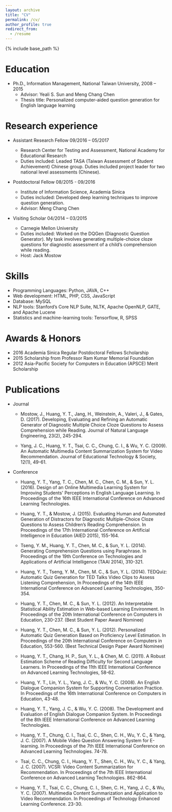 ```yaml
---
layout: archive
title: "CV"
permalink: /cv/
author_profile: true
redirect_from:
  - /resume
---
```


{% include base_path %}

Education
======
* Ph.D., Information Management, National Taiwan University, 2008 – 2015
  * Advisor: Yeali S. Sun and Meng Chang Chen
  * Thesis title: Personalized computer-aided question generation for English language learning

Research experience
======
* Assistant Research Fellow 09/2016 – 05/2017
  * Research Center for Testing and Assessment, National Academy for Educational Research
  * Duties included: Leaded TASA (Taiwan Assessment of Student Achievement) Chinese group. Duties included project leader for two national level assessments (Chinese). 

* Postdoctoral Fellow 08/2015 - 09/2016
  * Institute of Information Science, Academia Sinica
  * Duties included: Developed deep learning techniques to improve question generation. 
  * Advisor: Meng Chang Chen
 
* Visiting Scholar 04/2014 – 03/2015
  * Carnegie Mellon University
  * Duties included: Worked on the DQGen (Diagnostic Question Generator). My task involves generating multiple-choice cloze questions for diagnostic assessment of a child’s comprehension while reading. 
  * Host: Jack Mostow
 
Skills
======
* Programming Languages: Python, JAVA, C++
* Web development: HTML, PHP, CSS, JavaScript
* Database: MySQL
* NLP tools: Stanford’s Core NLP Suite, NLTK, Apache OpenNLP, GATE, and Apache Lucene
* Statistics and machine-learning tools: Tensorflow, R, SPSS

Awards & Honors
======
* 2016 Academia Sinica Regular Postdoctoral Fellows Scholarship
* 2015 Scholarship from Professor Ram Kumar Memorial Foundation
* 2012 Asia-Pacific Society for Computers in Education (APSCE) Merit Scholarship

Publications
======
* Journal
  * Mostow, J.,  Huang, Y. T., Jang, H., Weinstein, A., Valeri, J., & Gates, D. (2017). Developing, Evaluating and Refining an Automatic Generator of Diagnostic Multiple Choice Cloze Questions to Assess Comprehension while Reading. Journal of Natural Language Engineering, 23(2), 245-294.

  * Yang, J. C., Huang, Y. T., Tsai, C. C., Chung, C. I., & Wu, Y. C. (2009). An Automatic Multimedia Content Summarization System for Video Recommendation. Journal of Educational Technology & Society, 12(1), 49-61.

* Conference
  * Huang, Y. T., Yang, T. C., Chen, M. C., Chen, C. M., & Sun, Y. L. (2016). Design of an Online Multimedia Learning System for Improving Students' Perceptions in English Language Learning. In Proceedings of the 16th IEEE International Conference on Advanced Learning Technologies.

  * Huang, Y. T., & Mostow, J. (2015). Evaluating Human and Automated Generation of Distractors for Diagnostic Multiple-Choice Cloze Questions to Assess Children’s Reading Comprehension. In Proceedings of the 17th International Conference on Artificial Intelligence in Education (AIED 2015), 155-164.

  * Tseng, Y. M., Huang, Y. T., Chen, M. C., & Sun, Y. L. (2014). Generating Comprehension Questions using Paraphrase. In Proceedings of the 19th Conference on Technologies and Applications of Artificial Intelligence (TAAI 2014), 310-321.

  * Huang, Y. T., Tseng, Y. M., Chen, M. C., & Sun, Y. L. (2014). TEDQuiz: Automatic Quiz Generation for TED Talks Video Clips to Assess Listening Comprehension, In Proceedings of the 14th IEEE International Conference on Advanced Learning Technologies, 350-354.

  * Huang, Y. T., Chen, M. C., & Sun, Y. L. (2012). An Interpretable Statistical Ability Estimation in Web-based Learning Environment. In Proceedings of the 20th International Conference on Computers in Education, 230-237. (Best Student Paper Award Nominee)

  * Huang, Y. T., Chen, M. C., & Sun, Y. L. (2012). Personalized Automatic Quiz Generation Based on Proficiency Level Estimation. In Proceedings of the 20th International Conference on Computers in Education, 553-560. (Best Technical Design Paper Award Nominee)

  * Huang, Y. T., Chang, H. P., Sun, Y. L., & Chen, M. C. (2011). A Robust Estimation Scheme of Reading Difficulty for Second Language Learners. In Proceedings of the 11th IEEE International Conference on Advanced Learning Technologies, 58-62.

  * Huang, Y. T., Lin, Y. L., Yang, J. C., & Wu, Y. C. (2008). An English Dialogue Companion System for Supporting Conversation Practice. In Proceedings of the 16th International Conference on Computers in Education, 43-48.

  * Huang, Y. T., Yang, J. C., & Wu, Y. C. (2008). The Development and Evaluation of English Dialogue Companion System. In Proceedings of the 8th IEEE International Conference on Advanced Learning Technologies. 

  * Huang, Y. T., Chung, C. I., Tsai, C. C., Shen, C. H., Wu, Y. C., & Yang, J. C. (2007). A Mobile Video Question Answering System for E-learning. In Proceedings of the 7th IEEE International Conference on Advanced Learning Technologies. 74-78. 

  * Tsai, C. C., Chung, C. I., Huang, Y. T., Shen, C. H., Wu, Y. C., & Yang, J. C. (2007). VCSR: Video Content Summarization for Recommendation. In Proceedings of the 7th IEEE International Conference on Advanced Learning Technologies. 862-864. 

  * Huang, Y. T., Tsai, C. C., Chung, C. I., Shen, C. H., Yang, J. C., & Wu, Y. C. (2007). Multimedia Content Summarization and Application to Video Recommendation. In Proceedings of Technology Enhanced Learning Conference. 23-30.
